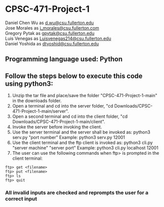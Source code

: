 # CPSC-471-Project-1
Daniel Chen Wu as d.wu@csu.fullerton.edu  
Jose Morales as j_morales@csu.fullerton.com  
Gregory Pytak as gpytak@csu.fullerton.edu  
Luis Venegas as Luisvenegas214@csu.fullerton.edu  
Daniel Yoshida as dtyoshid@csu.fullerton.edu
## Programming language used: Python
## Follow the steps below to execute this code using python3:
1) Unzip the tar file and place/save the folder "CPSC-471-Project-1-main" in the downloads folder.
2) Open a terminal and cd into the server folder, "cd Downloads/CPSC-471-Project-1-main/server".
3) Open a second terminal and cd into the client folder, "cd Downloads/CPSC-471-Project-1-main/client".
4) Invoke the server before invoking the client.
5) Use the server terminal and the server shall be invoked as: python3 serv.py "port number" Example: python3 serv.py 12001
6) Use the client terminal and the ftp client is invoked as: python3 cli.py "server machine" "server port" Example: python3 cli.py localhost 12001
7) The user can use the following commands when ftp> is prompted in the client terminal:
```
ftp> get <filename>
ftp> put <filename>
ftp> ls
ftp> quit
```
### All invalid inputs are checked and reprompts the user for a correct input
